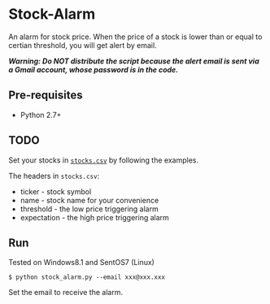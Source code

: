 # Stock-Alarm
An alarm for stock price. When the price of a stock is lower than or equal to certian threshold, you will get alert by email.

***Warning: Do NOT distribute the script because the alert email is sent via a Gmail account, whose password is in the code.***

## Pre-requisites
* Python 2.7+

## TODO
Set your stocks in [`stocks.csv`](stocks.csv) by following the examples.

The headers in `stocks.csv`: 
* ticker - stock symbol
* name - stock name for your convenience
* threshold - the low price triggering alarm
* expectation - the high price triggering alarm

## Run
Tested on Windows8.1 and SentOS7 (Linux)
```
$ python stock_alarm.py --email xxx@xxx.xxx
```
Set the email to receive the alarm.

